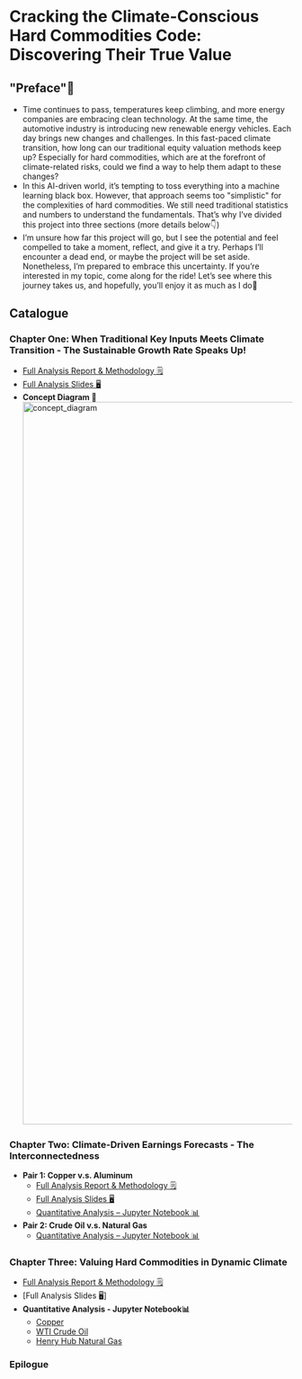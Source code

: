 # Cracking the Climate-Conscious Hard Commodities Code: Discovering Their True Value

## "Preface"📖
* Time continues to pass, temperatures keep climbing, and more energy companies are embracing clean technology. At the same time, the automotive industry is introducing new renewable energy vehicles. Each day brings new changes and challenges. In this fast-paced climate transition, how long can our traditional equity valuation methods keep up? Especially for hard commodities, which are at the forefront of climate-related risks, could we find a way to help them adapt to these changes?
* In this AI-driven world,  it’s tempting to toss everything into a machine learning black box.  However, that approach seems too "simplistic" for the complexities of hard commodities. We still need traditional statistics and numbers to understand the fundamentals. That’s why I’ve divided this project into three sections (more details below👇) 
* I’m unsure how far this project will go, but I see the potential and feel compelled to take a moment, reflect, and give it a try. Perhaps I’ll encounter a dead end, or maybe the project will be set aside. Nonetheless, I’m prepared to embrace this uncertainty. If you’re interested in my topic, come along for the ride! Let’s see where this journey takes us, and hopefully, you’ll enjoy it as much as I do🤗

## Catalogue
### Chapter One: When Traditional Key Inputs Meets Climate Transition - The Sustainable Growth Rate Speaks Up!
   * [Full Analysis Report & Methodology 🗒️](https://github.com/florencex5/Hard_Commodities/blob/main/analysis_and_methodology/The_Sustainable_Growth_Rate_Analysis_and_Methodology.md)
   * [Full Analysis Slides 🖥️](https://github.com/florencex5/Hard_Commodities/blob/main/analysis_slides/The%20Sustainable%20Growth_finalVersion.pdf)
   * **Concept Diagram 😬**
    <img width="1286" alt="concept_diagram" src="https://github.com/florencex5/Hard_Commodities/assets/129706051/af30f7e5-ed59-490e-a1f5-418cfd0dad4c">

    
### Chapter Two: Climate-Driven Earnings Forecasts - The Interconnectedness
* **Pair 1: Copper v.s. Aluminum**
  * [Full Analysis Report & Methodology 🗒️](https://github.com/florencex5/Hard_Commodities/blob/main/analysis_and_methodology/The_interconnectedness_new.md)
  * [Full Analysis Slides 🖥️](https://github.com/florencex5/Hard_Commodities/blob/main/analysis_slides/Interconnectedness_finalVersion2.pdf)
  * [Quantitative Analysis – Jupyter Notebook 📊](https://github.com/florencex5/Hard_Commodities/blob/main/Copper_and_Aluminium_analysis.ipynb)
* **Pair 2: Crude Oil v.s. Natural Gas**
  * [Quantitative Analysis – Jupyter Notebook 📊](https://github.com/florencex5/Hard_Commodities/blob/main/CrudeOil_and_NaturalGas_analysis.ipynb)  
### Chapter Three: Valuing Hard Commodities in Dynamic Climate
  * [Full Analysis Report & Methodology 🗒️](https://github.com/florencex5/Hard_Commodities/blob/main/analysis_and_methodology/Ch3_valuing_hard_commodities.md)
  * [Full Analysis Slides 🖥️]
  * **Quantitative Analysis - Jupyter Notebook📊**
    *  [Copper](https://github.com/florencex5/Hard_Commodities/blob/main/valuation_model_cop.ipynb)
    *  [WTI Crude Oil](https://github.com/florencex5/Hard_Commodities/blob/main/valuation_model_wti.ipynb)
    *  [Henry Hub Natural Gas](https://github.com/florencex5/Hard_Commodities/blob/main/valuation_model_ng.ipynb)
### Epilogue
